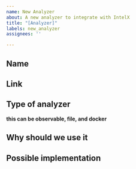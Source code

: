 ```yaml
---
name: New Analyzer
about: A new analyzer to integrate with IntelX
title: "[Analyzer]"
labels: new_analyzer
assignees: ''

---
```


## Name

## Link

## Type of analyzer
**this can be observable, file, and docker**


## Why should we use it


## Possible implementation
